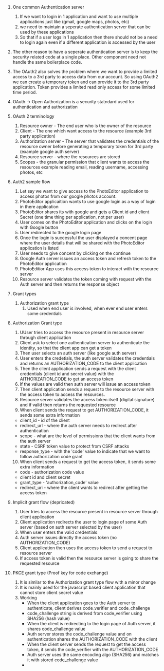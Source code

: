 1. One common Authentication server
   1. If we want to login in 1 application and want to use multiple applications just like (gmail, google maps, photos, etc)
   2. we need to maintain a seperate authentication server that can be used by these applications
   3. So that if a user logs in 1 application then there should not be a need to login again even if a different application is accessed by the user

2. The other reason to have a seperate authentication server is to keep the security related code at a single place. Other component need not handle the same boilerplace code.

3. The OAuth2 also solves the problem where we want to provide a limited access to a 3rd party to access data from our account. So using OAuth2 we can create a temporary token and can provide it to the 3rd party application. Token provides a limited read only access for some limited time period.

4. OAuth -> Open Authorization is a security statndard used for authentication and authorization

5. OAuth 2 terminology
   1. Resource owner - The end user who is the owner of the resource
   2. Client - The one which want access to the resource (example 3rd party application)
   3. Authorization server - The server that validates the credentials of the resource owner before generating a temporary token for 3rd party (example google auth server)
   4. Resource server - where the resources are stored
   5. Scopes - the granular permission that client wants to access the resources example reading email, reading username, accessing photos, etc

6. Auth2 sample flow
   1. Let say we want to give access to the PhotoEditor application to access photos from our google photos account.
   2. PhotoEditor applicaition wants to use google login as a way of login in there application
   3. PhotoEditor shares its with google and gets a Client id and client Secret (one time thing per application, not per user)
   4. User comes on the PhotoEditor application and clicks on the login with Google button
   5. User redirected to the google login page
   6. Once the login is successful the user displayed a concent page where the user details that will be shared with the PhotoEditor application is listed
   7. User needs to give concent by clicking on the continue
   8. Google Auth server issues an access token and refresh token to the PhotoEditor application
   9. PhotoEditior App uses this access token to interact with the resource server
   10. Resource server validates the token coming with request with the Auth server and then returns the response object

7.  Grant types
    1.  Authorization grant type
        1.  Used when end user is involved, when ever end user enters some credentials
   
8.  Authorization Grant type
    1.  UUser tries to access the resource present in resource server through client application
    2.  Client ask to select one authentication server to authenticate the identity, so that the client app can get a token
    3.  Then user selects an auth server (like google auth server)
    4.  User enters the credetials, the auth server validates the credentials and returns an AUTHORIZATION_CODE to the client application
    5.  Then the client application sends a request with the client credentials (client id and secret value) with the AITHORIZATION_CODE to get an access token
    6. If the values are valid then auth server will issue an access token
    7. Then client application sends a request to the resource server with the access token to access the resources.
    8. Resource server validates the access token itself (digital signature) and if valid then returns the requested resource
    9. When client sends the request to get AUTHORIZATION_CODE, it sends some extra information
      - client_id - id of the client
      - redirect_url - where the auth server needs to redirect after authentication
      - scope -  what are the level of permissions that the client wants from the auth server
      - state - CSRF token value to protect from CSRF attacks
      - response_type - with the 'code' value to indicate that we want to follow authorization code grant
    10. When client sends a request to get the access token, it sends some extra information
      - code - authorization code value
      - client id and client secret
      - grant_type - 'authorization_code' value
      - redirect_uri - where the client wants to redirect after getting the access token

9. Implicit grant flow (depricated)
   1.  User tries to access the resource present in resource server through client application
   2.  Client application redirects the user to login page of some Auth server (based on auth server selected by the user)
   3.  When user enters the valid credentials
   4.  Auth server issues directly the access token (no AUTHORIZATION_CODE)
   5.  Client application then uses the access token to send a request to resource server
   6.  If access token is valid then the resource server is going to share the requested resource

10. PKCE grant type (Proof key for code exchange)
    1.  It is similar to the Authorization grant type flow with a minor change
    2.  It is mainly used for the javascript based client application that cannot store client secret value
    3. Working
         - When the client application goes to the Auth server to authenticate, client derives code_verifier and code_challenge
         - code_challenge string is derived from code_verifier using SHA256 (hash value)
         - When the client is redirecting to the login page of Auth server, it shares code_challenge value
         - Auth server stores the code_challenge value and on authentication shares the AUTHORIZATION_CODE with the client
         - When the client server sends the request to get the access token, it sends the code_verifier with the AUTHORIZATION_CODE
         - Auth server uses the same encoding algo (SHA256) and matches it with stored code_challenge value
         - 
  
